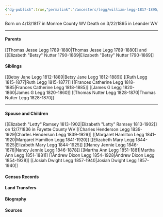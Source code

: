 ```yaml
---
{"dg-publish":true,"permalink":"/ancesters/legg/william-legg-1817-1895/","tags":["William-Legg"]}
---
```


Born on  4/13/1817 in Monroe County WV
Death on 3/22/1895 in Leander WV

---
#### Parents

[[Thomas Jesse Legg 1789-1880\|Thomas Jesse Legg 1789-1880]] and [[Elizabeth "Betsy" Nutter 1790-1869\|Elizabeth "Betsy" Nutter 1790-1869]]
#### Siblings
[[Betsy Jane Legg 1812-1889\|Betsy Jane Legg 1812-1889]] 
[[Ruth Legg 1815-1877\|Ruth Legg 1815-1877]]
[[Frances Catherine Legg 1818-1885\|Frances Catherine Legg 1818-1885]]
[[James G Legg 1820-1860\|James G Legg 1820-1860]]
[[Thomas Nutter Legg 1828-1870\|Thomas Nutter Legg 1828-1870]]

---
#### Spouse and Children
[[Elizabeth "Letty" Ramsey 1813-1902\|Elizabeth "Letty" Ramsey 1813-1902]] on 12/7/1836 in Fayette County WV
[[Charles Henderson Legg 1839-1929\|Charles Henderson Legg 1839-1929]]
[[Margaret Hamilton Legg 1841-1920\|Margaret Hamilton Legg 1841-1920]]
[[Elizabeth Mary Legg 1844-1925\|Elizabeth Mary Legg 1844-1925]]
[[Nancy Jennie Legg 1846-1878\|Nancy Jennie Legg 1846-1878]]
[[Martha Ann Legg 1851-1881\|Martha Ann Legg 1851-1881]]
[[Andrew Dixon Legg 1854-1928\|Andrew Dixon Legg 1854-1928]]
[[Josiah Dwight Legg 1857-1940\|Josiah Dwight Legg 1857-1940]]

#### Census Records

#### Land Transfers

#### Biography

#### Sources

